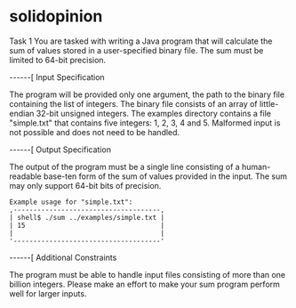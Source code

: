# solidopinion
Task 1
You are tasked with writing a Java program that will calculate the sum
of values stored in a user-specified binary file. The sum must be limited
to 64-bit precision.

------[ Input Specification

The program will be provided only one argument, the path to the binary file
containing the list of integers. The binary file consists of an array of
little-endian 32-bit unsigned integers. The examples directory contains a
file "simple.txt" that contains five integers: 1, 2, 3, 4 and 5. Malformed
input is not possible and does not need to be handled.

------[ Output Specification

The output of the program must be a single line consisting of a human-readable
base-ten form of the sum of values provided in the input. The sum may only
support 64-bit bits of precision.

    Example usage for "simple.txt":
    ,-------------------------------------,
    | shell$ ./sum ../examples/simple.txt |
    | 15                                  |
    |                                     |
    '-------------------------------------'

------[ Additional Constraints

The program must be able to handle input files consisting of more than one billion
integers. Please make an effort to make your sum program perform well for larger
inputs.
